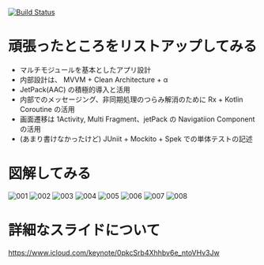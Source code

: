[![Build Status](https://kuxu.visualstudio.com/GistViewerForAndroid/_apis/build/status/GistViewerForAndroid-Android-CI)](https://kuxu.visualstudio.com/GistViewerForAndroid/_build/latest?definitionId=5)

# 頑張ったところをリストアップしてみる

- マルチモジュールを基本としたアプリ設計
- 内部設計は、 MVVM + Clean Architecture + α
- JetPack(AAC) の積極的導入と活用
- 内部でのメッセージング、非同期処理のつらみ解消のために Rx + Kotlin Coroutine の活用
- 画面遷移は 1Activity, Multi Fragment、jetPack の Navigatiion Component の活用
- (あまり書けなかったけど) JUniit + Mockito + Spek での単体テストの記述

# 図解してみる

![001](https://user-images.githubusercontent.com/16269075/47306462-80761d00-d667-11e8-90c7-ce06d5321c80.png)
![002](https://user-images.githubusercontent.com/16269075/47306463-80761d00-d667-11e8-9ba2-41c03da8574b.png)
![003](https://user-images.githubusercontent.com/16269075/47306464-810eb380-d667-11e8-8204-20c17e6e2046.png)
![004](https://user-images.githubusercontent.com/16269075/47306466-810eb380-d667-11e8-970b-4ba134d13338.png)
![005](https://user-images.githubusercontent.com/16269075/47306467-810eb380-d667-11e8-8c18-8aaf68305aaa.png)
![006](https://user-images.githubusercontent.com/16269075/47306468-810eb380-d667-11e8-9fbb-608f03526e4d.png)
![007](https://user-images.githubusercontent.com/16269075/47306469-81a74a00-d667-11e8-8c19-e952f3634068.png)
![008](https://user-images.githubusercontent.com/16269075/47306470-81a74a00-d667-11e8-946a-020c8fe0bc42.png)

# 詳細なスライドについて

https://www.icloud.com/keynote/0pkcSrb4Xhhbv6e_ntoVHv3Jw
